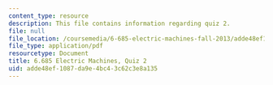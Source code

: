 ```yaml
---
content_type: resource
description: This file contains information regarding quiz 2.
file: null
file_location: /coursemedia/6-685-electric-machines-fall-2013/adde48ef1087da9e4bc43c62c3e8a135_MIT6_685F13_quiz02.pdf
file_type: application/pdf
resourcetype: Document
title: 6.685 Electric Machines, Quiz 2
uid: adde48ef-1087-da9e-4bc4-3c62c3e8a135
---
```

